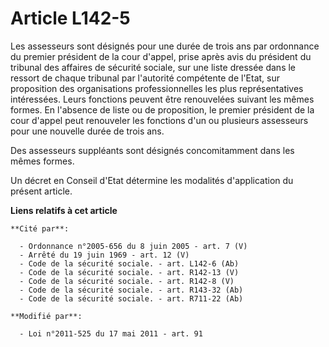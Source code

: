 # Article L142-5

Les assesseurs sont désignés pour une durée de trois ans par ordonnance du premier président de la cour d'appel, prise après
avis du président du tribunal des affaires de sécurité sociale, sur une liste dressée dans le ressort de chaque tribunal par
l'autorité compétente de l'Etat, sur proposition des organisations professionnelles les plus représentatives intéressées.
Leurs fonctions peuvent être renouvelées suivant les mêmes formes. En l'absence de liste ou de proposition, le premier
président de la cour d'appel peut renouveler les fonctions d'un ou plusieurs assesseurs pour une nouvelle durée de trois ans.

Des assesseurs suppléants sont désignés concomitamment dans les mêmes formes.

Un décret en Conseil d'Etat détermine les modalités d'application du présent  article.

**Liens relatifs à cet article**

	**Cité par**:

	  - Ordonnance n°2005-656 du 8 juin 2005 - art. 7 (V)
	  - Arrêté du 19 juin 1969 - art. 12 (V)
	  - Code de la sécurité sociale. - art. L142-6 (Ab)
	  - Code de la sécurité sociale. - art. R142-13 (V)
	  - Code de la sécurité sociale. - art. R142-8 (V)
	  - Code de la sécurité sociale. - art. R143-32 (Ab)
	  - Code de la sécurité sociale. - art. R711-22 (Ab)

	**Modifié par**:

	  - Loi n°2011-525 du 17 mai 2011 - art. 91
